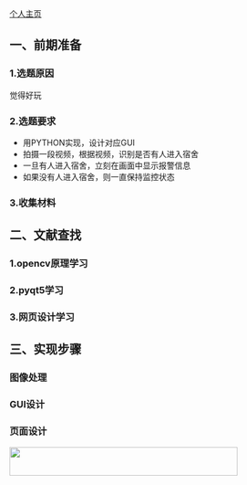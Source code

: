 ﻿<html>
<head>
<meta charset="utf-8">
<title>宿舍异常进入识别监控</title>
</head>
<body>
<a href="https://github.com/yinxin46/yinxin46.github.io">个人主页</a>
<h2>一、前期准备</h2>
<h3>1.选题原因</h3>
<p>觉得好玩</p>
<h3>2.选题要求</h3>
<ul>
<li>用PYTHON实现，设计对应GUI</li>
<li>拍摄一段视频，根据视频，识别是否有人进入宿舍</li>
<li>一旦有人进入宿舍，立刻在画面中显示报警信息</li>
<li>如果没有人进入宿舍，则一直保持监控状态</li>
</ul>
<h3>3.收集材料</h3>
<h2>二、文献查找</h2>
<h3>1.opencv原理学习</h3>
<h3>2.pyqt5学习</h3>
<h3>3.网页设计学习</h3>
<h2>三、实现步骤</h2>
<h3>图像处理</h3>
<h3>GUI设计</h3>
<h3>页面设计</h3>
<img src="https://image.shutterstock.com/image-photo/hands-touching-science-network-connection-260nw-762804589.jpg" width="400" height="50"/>
</body>
</html>
